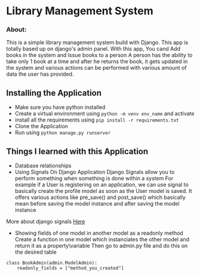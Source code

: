 # Library Management System

### About:
This is a simple library management system build with Django. This app is totally based
up on django's admin panel. With this app, You cand Add books in the system and Issue books to a person 
A person has the ability to take only 1 book at a time and after he returns the book, it gets updated in the system and various actions can be performed with various
amount of data the user has provided.

## Installing the Application
- Make sure you have python installed
- Create a virtual environment using `python -m venv env_name` and activate
- install all the requirements using  `pip install -r requirements.txt`
- Clone the Application
- Run using `python manage.py runserver`


## Things I learned with this Application
- Database relationships
- Using Signals On Django Application
Django Signals allow you to perform something when something is done within a system
For example if a User is registering on an application, we can use signal to basically create the profile model as soon as the User model is saved. It offers various actions like pre_save() and post_save() which basically mean before saving the model instance and after saving the model instance

More about django signals [Here](https://www.pluralsight.com/guides/introduction-to-django-signals)

- Showing fields of one model in another model as a readonly method
Create a function in one model which instanciates the other model and return it as a property\variable
Then go to admin.py file and do this on the desired table

```
class BookAdmin(admin.ModelAdmin):
    readonly_fields = ["method_you_created"]

```
